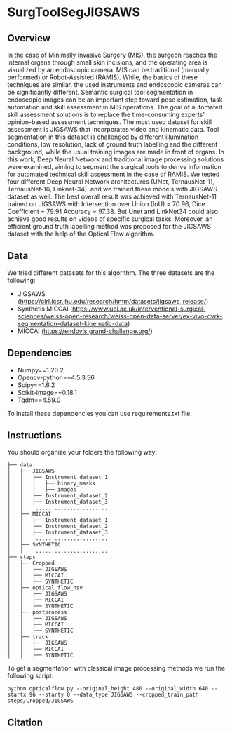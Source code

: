# SurgToolSegJIGSAWS

## Overview
In the case of Minimally Invasive Surgery (MIS), the surgeon reaches the internal organs through small skin incisions, and the operating area is visualized by an endoscopic camera. MIS can be traditional (manually performed) or Robot-Assisted (RAMIS). While, the basics of these techniques are similar, the used instruments and endoscopic cameras can be significantly different. Semantic surgical tool segmentation in endoscopic images can be an important step toward pose estimation, task automation and skill assessment in MIS operations. The goal of automated skill assessment solutions is to replace the time-consuming experts’ opinion-based assessment techniques. The most used dataset for skill assessment is JIGSAWS that incorporates video and kinematic data. Tool segmentation in this dataset is challenged by different illumination conditions, low resolution, lack of ground truth labelling and the different background, while the usual training images are made in front of organs. In this work, Deep Neural Network and traditional image processing solutions were examined, aiming to segment the surgical tools to derive information for automated technical skill assessment in the case of RAMIS. We tested four different Deep Neural Network architectures (UNet, TernausNet-11, TernausNet-16, Linknet-34). and we trained these models with JIGSAWS dataset as well. The best overall result was achieved with TernausNet-11 trained on JIGSAWS with Intersection over Union (IoU) = 70.96, Dice Coefficient = 79.91 Accuracy = 97.38. But Unet and LinkNet34 could also achieve good results on videos of specific surgical tasks. Moreover, an efficient ground truth labelling method was proposed for the JIGSAWS dataset with the help of the Optical Flow algorithm.

## Data 
We tried different datasets for this algorithm.
The three datasets are the following:
  * JIGSAWS (https://cirl.lcsr.jhu.edu/research/hmm/datasets/jigsaws_release/)
  * Synthetis MICCAI (https://www.ucl.ac.uk/interventional-surgical-sciences/weiss-open-research/weiss-open-data-server/ex-vivo-dvrk-segmentation-dataset-kinematic-data)
  * MICCAI (https://endovis.grand-challenge.org/)

## Dependencies
  * Numpy==1.20.2  
  * Opencv-python==4.5.3.56 
  * Scipy==1.6.2
  * Scikit-image==0.18.1   
  * Tqdm==4.59.0  
  
To install these dependencies you can use requirements.txt file.   
## Instructions
You should organize your folders the following way:

    ├── data
    │   ├── JIGSAWS
    │   │   ├── Instrument_dataset_1
    │   │   │   ├── binary_masks
    │   │   │   ├── images
    │   │   ├── Instrument_dataset_2
    │   │   ├── Instrument_dataset_3
    │   │    .......................
    │   ├── MICCAI
    │   │   ├── Instrument_dataset_1
    │   │   ├── Instrument_dataset_2
    │   │   ├── Instrument_dataset_3
    │   │    .......................
    │   ├── SYNTHETIC
    │   │    .......................
    ├── steps
    │   ├── Cropped
    │   │   ├── JIGSAWS
    │   │   ├── MICCAI
    │   │   ├── SYNTHETIC
    │   ├── optical_flow_hsv
    │   │   ├── JIGSAWS
    │   │   ├── MICCAI
    │   │   ├── SYNTHETIC
    │   ├── postprocess
    │   │   ├── JIGSAWS
    │   │   ├── MICCAI
    │   │   ├── SYNTHETIC
    │   ├── track
    │   │   ├── JIGSAWS
    │   │   ├── MICCAI
    │   │   ├── SYNTHETIC
    
To get a segmentation with classical image processing methods we run the following script:
    
    python opticalflow.py --original_height 480 --original_width 640 --startx 96 --starty 0 --data_type JIGSAWS --cropped_train_path steps/Cropped/JIGSAWS
    
## Citation
